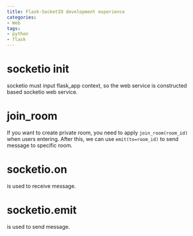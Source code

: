 ```yaml
---
title: Flask-SocketIO development experience
categories:
- Web
tags:
- python
- flask
---
```


# socketio init

socketio must input flask_app context, so the web service is constructed based socketio web service.



# join_room

If you want to create private room, you need to apply `join_room(room_id)` when users entering. After this, we can use `emit(to=room_id)` to send message to specific room.



# socketio.on

is used to receive message.



# socketio.emit

is used to send message.